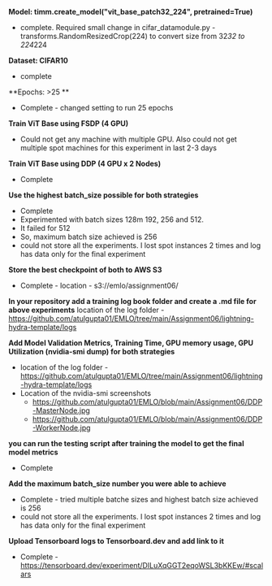 **Model: timm.create_model("vit_base_patch32_224", pretrained=True)**
- complete. Required small change in cifar_datamodule.py - transforms.RandomResizedCrop(224) to convert size from 32*32 to 224*224


**Dataset: CIFAR10**
- complete


**Epochs: >25 **
- Complete - changed setting to run 25 epochs

**Train ViT Base using FSDP (4 GPU)**
- Could not get any machine with multiple GPU. Also could not get multiple spot machines for this experiment in last 2-3 days

**Train ViT Base using DDP (4 GPU x 2 Nodes)**
- Complete

**Use the highest batch_size possible for both strategies**
- Complete
- Experimented with batch sizes 128m 192, 256 and 512. 
- It failed for 512
- So, maximum batch size achieved is 256
- could not store all the experiments. I lost spot instances 2 times and log has data only for the final experiment

**Store the best checkpoint of both to AWS S3**
- Complete - location - s3://emlo/assignment06/

**In your repository add a training log book folder and create a .md file for above experiments**
location of the log folder - https://github.com/atulgupta01/EMLO/tree/main/Assignment06/lightning-hydra-template/logs

**Add Model Validation Metrics, Training Time, GPU memory usage, GPU Utilization (nvidia-smi dump) for both strategies**
- location of the log folder - https://github.com/atulgupta01/EMLO/tree/main/Assignment06/lightning-hydra-template/logs
- Location of the nvidia-smi screenshots 
  -   https://github.com/atulgupta01/EMLO/blob/main/Assignment06/DDP-MasterNode.jpg
  -   https://github.com/atulgupta01/EMLO/blob/main/Assignment06/DDP-WorkerNode.jpg

**you can run the testing script after training the model to get the final model metrics**
- Complete

**Add the maximum batch_size number you were able to achieve**
- Complete - tried multiple batche sizes and highest batch size achieved is 256
- could not store all the experiments. I lost spot instances 2 times and log has data only for the final experiment

**Upload Tensorboard logs to Tensorboard.dev and add link to it**
- Complete - https://tensorboard.dev/experiment/DILuXqGGT2eqoWSL3bKKEw/#scalars
